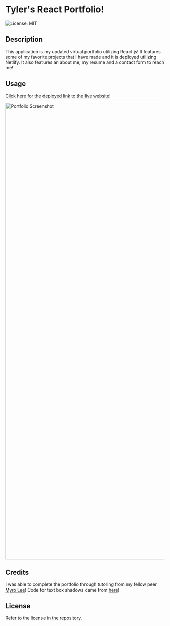 # Tyler's React Portfolio!

![License: MIT](https://img.shields.io/badge/License-MIT-yellow.svg)

## Description

This application is my updated virtual portfolio utilizing React.js! It features some of my favorite projects that I have made and it is deployed utilizing Netlify. It also features an about me, my resume and a contact form to reach me!

## Usage

[Click here for the deployed link to the live website!](https://tylerwoods-portfolio.netlify.app/)

<img width="1440" alt="Portfolio Screenshot" src="./src/assets/portfolio-ss.png">


## Credits

I was able to complete the portfolio through tutoring from my fellow peer [Myro Lee](https://github.com/myrojoylee)! Code for text box shadows came from [here](https://blog.logrocket.com/three-ways-style-css-box-shadow-effects/)!

## License

Refer to the license in the repository.
